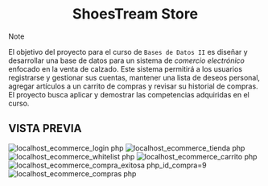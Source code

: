  <h1 align="center"> ShoesTream Store</h1>
 
> [!NOTE]  
> El objetivo del proyecto para el curso de `Bases de Datos II` es diseñar y desarrollar una base de datos para un sistema de _comercio electrónico_ enfocado en la venta de calzado. Este sistema permitirá a los usuarios registrarse y gestionar sus cuentas, mantener una lista de deseos personal, agregar artículos a un carrito de compras y revisar su historial de compras. El proyecto busca aplicar y demostrar las competencias adquiridas en el curso.

<h2>VISTA PREVIA</h2>

![localhost_ecommerce_login php](https://github.com/joseignaciob16/ShoesTream-Store/assets/81385175/dd312cd2-df22-4959-838f-a0f1381f0863)
![localhost_ecommerce_tienda php](https://github.com/joseignaciob16/ShoesTream-Store/assets/81385175/a1938253-8b00-4d19-b227-7b07dd410be0)
![localhost_ecommerce_whitelist php](https://github.com/joseignaciob16/ShoesTream-Store/assets/81385175/f83f69f9-b57f-489b-8eda-5ecedd7a1f96)
![localhost_ecommerce_carrito php](https://github.com/joseignaciob16/ShoesTream-Store/assets/81385175/636aac04-ba98-4c9f-9c22-acb077a289a9)
![localhost_ecommerce_compra_exitosa php_id_compra=9](https://github.com/joseignaciob16/ShoesTream-Store/assets/81385175/51443112-6536-412f-af25-04d61d78b140)
![localhost_ecommerce_compras php](https://github.com/joseignaciob16/ShoesTream-Store/assets/81385175/5a380d4d-2ac6-41c6-9709-dacb4cb911a4)
